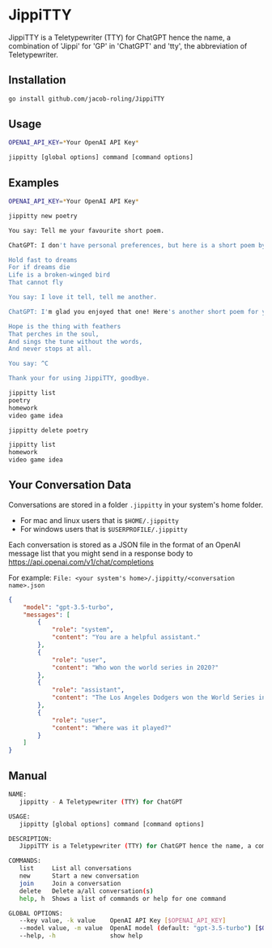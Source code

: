 # JippiTTY

JippiTTY is a Teletypewriter (TTY) for ChatGPT hence the name, a combination of 'Jippi' for 'GP' in 'ChatGPT' and 'tty', the abbreviation of Teletypewriter.

## Installation

```sh
go install github.com/jacob-roling/JippiTTY
```

## Usage

```sh
OPENAI_API_KEY=*Your OpenAI API Key*

jippitty [global options] command [command options]
```

## Examples

```sh
OPENAI_API_KEY=*Your OpenAI API Key*

jippitty new poetry

You say: Tell me your favourite short poem.

ChatGPT: I don't have personal preferences, but here is a short poem by Langston Hughes that many people enjoy:

Hold fast to dreams
For if dreams die
Life is a broken-winged bird
That cannot fly

You say: I love it tell, tell me another.

ChatGPT: I'm glad you enjoyed that one! Here's another short poem for you, by Emily Dickinson:

Hope is the thing with feathers
That perches in the soul,
And sings the tune without the words,
And never stops at all.

You say: ^C

Thank your for using JippiTTY, goodbye.
```

```sh
jippitty list
poetry
homework
video game idea

jippitty delete poetry

jippitty list
homework
video game idea
```

## Your Conversation Data

Conversations are stored in a folder `.jippitty` in your system's home folder.

- For mac and linux users that is `$HOME/.jippitty`
- For windows users that is `$USERPROFILE/.jippitty`

Each conversation is stored as a JSON file in the format of an OpenAI message list that you might send in a response body to <https://api.openai.com/v1/chat/completions>

For example:
`File: <your system's home>/.jippitty/<conversation name>.json`

```JSON
{
    "model": "gpt-3.5-turbo",
    "messages": [
        {
            "role": "system",
            "content": "You are a helpful assistant."
        },
        {
            "role": "user",
            "content": "Who won the world series in 2020?"
        },
        {
            "role": "assistant",
            "content": "The Los Angeles Dodgers won the World Series in 2020."
        },
        {
            "role": "user",
            "content": "Where was it played?"
        }
    ]
}
```

## Manual

```sh
NAME:
   jippitty - A Teletypewriter (TTY) for ChatGPT

USAGE:
   jippitty [global options] command [command options]

DESCRIPTION:
   JippiTTY is a Teletypewriter (TTY) for ChatGPT hence the name, a combination of 'Jippi' for 'GP' in 'ChatGPT' and 'tty', the abbreviation of Teletypewriter.

COMMANDS:
   list     List all conversations
   new      Start a new conversation
   join     Join a conversation
   delete   Delete a/all conversation(s)
   help, h  Shows a list of commands or help for one command

GLOBAL OPTIONS:
   --key value, -k value    OpenAI API Key [$OPENAI_API_KEY]
   --model value, -m value  OpenAI model (default: "gpt-3.5-turbo") [$OPENAI_MODEL]
   --help, -h               show help
```
